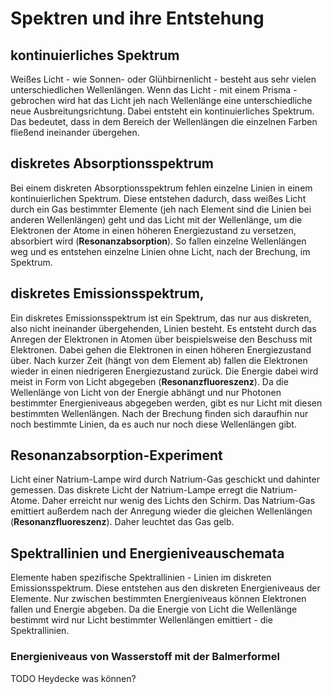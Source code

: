 # Spektren und ihre Entstehung

## kontinuierliches Spektrum

Weißes Licht - wie Sonnen- oder Glühbirnenlicht - besteht aus sehr vielen unterschiedlichen Wellenlängen. Wenn das Licht - mit einem Prisma - gebrochen wird hat das Licht jeh nach Wellenlänge eine unterschiedliche neue Ausbreitungsrichtung. Dabei entsteht ein kontinuierliches Spektrum. Das bedeutet, dass in dem Bereich der Wellenlängen die einzelnen Farben fließend ineinander übergehen.

## diskretes Absorptionsspektrum

Bei einem diskreten Absorptionsspektrum fehlen einzelne Linien in einem kontinuierlichen Spektrum. Diese entstehen dadurch, dass weißes Licht durch ein Gas bestimmter Elemente (jeh nach Element sind die Linien bei anderen Wellenlängen) geht und das Licht mit der Wellenlänge, um die Elektronen der Atome in einen höheren Energiezustand zu versetzen, absorbiert wird (**Resonanzabsorption**). So fallen einzelne Wellenlängen weg und es entstehen einzelne Linien ohne Licht, nach der Brechung, im Spektrum.

## diskretes Emissionsspektrum‚

Ein diskretes Emissionsspektrum ist ein Spektrum, das nur aus diskreten, also nicht ineinander übergehenden, Linien besteht. Es entsteht durch das Anregen der Elektronen in Atomen über beispielsweise den Beschuss mit Elektronen. Dabei gehen die Elektronen in einen höheren Energiezustand über. Nach kurzer Zeit (hängt von dem Element ab) fallen die Elektronen wieder in einen niedrigeren Energiezustand zurück. Die Energie dabei wird meist in Form von Licht abgegeben (**Resonanzfluoreszenz**). Da die Wellenlänge von Licht von der Energie abhängt und nur Photonen bestimmter Energieniveaus abgegeben werden, gibt es nur Licht mit diesen bestimmten Wellenlängen. Nach der Brechung finden sich daraufhin nur noch bestimmte Linien, da es auch nur noch diese Wellenlängen gibt.

## Resonanzabsorption-Experiment

Licht einer Natrium-Lampe wird durch Natrium-Gas geschickt und dahinter gemessen. Das diskrete Licht der Natrium-Lampe erregt die Natrium-Atome. Daher erreicht nur wenig des Lichts den Schirm. Das Natrium-Gas emittiert außerdem nach der Anregung wieder die gleichen Wellenlängen (**Resonanzfluoreszenz**). Daher leuchtet das Gas gelb.

## Spektrallinien und Energieniveauschemata

Elemente haben spezifische Spektrallinien - Linien im diskreten Emissionsspektrum. Diese entstehen aus den diskreten Energieniveaus der Elemente. Nur zwischen bestimmten Energieniveaus können Elektronen fallen und Energie abgeben. Da die Energie von Licht die Wellenlänge bestimmt wird nur Licht bestimmter Wellenlängen emittiert - die Spektrallinien.

### Energieniveaus von Wasserstoff mit der Balmerformel

TODO Heydecke was können?
